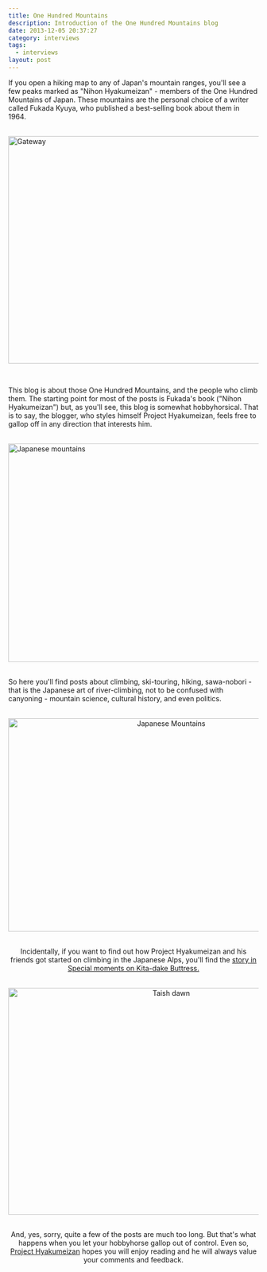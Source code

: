```yaml
---
title: One Hundred Mountains
description: Introduction of the One Hundred Mountains blog
date: 2013-12-05 20:37:27
category: interviews
tags: 
  - interviews
layout: post
---
```


If you open a hiking map to any of Japan's mountain ranges, you'll see a few peaks marked as "Nihon Hyakumeizan" - members of the One Hundred Mountains of Japan. These mountains are the personal choice of a writer called Fukada Kyuya, who published a best-selling book about them in 1964.<br><br>

<a href="http://www.flickr.com/photos/70148269@N00/305895281"><img src="http://farm1.staticflickr.com/110/305895281_acf1a44af7_z.jpg?zz=1" width="640" height="457" alt="Gateway"></a>
<!--more--><br>

This blog is about those One Hundred Mountains, and the people who climb them. The starting point for most of the posts is Fukada's book ("Nihon Hyakumeizan") but, as you'll see, this blog is somewhat hobbyhorsical. That is to say, the blogger, who styles himself Project Hyakumeizan, feels free to gallop off in any direction that interests him.<br><br>

<a href="http://www.flickr.com/photos/70148269@N00/2366150911" title="Japanese Mountains"><img src="http://farm4.staticflickr.com/3227/2366150911_f5af359495_z.jpg" width="640" height="439" alt="Japanese mountains"></a><br><br>

So here you'll find posts about climbing, ski-touring, hiking, sawa-nobori - that is the Japanese art of river-climbing, not to be confused with canyoning - mountain science, cultural history, and even politics.<br><br>

<center><a href="http://www.flickr.com/photos/70148269@N00/5395627047" title="Japanese Mountains"><img src="http://farm5.staticflickr.com/4146/5395627047_c9b908f20a_z.jpg" width="640" height="429" alt="Japanese Mountains"></a><br><br>

Incidentally, if you want to find out how Project Hyakumeizan and his friends got started on climbing in the Japanese Alps, you'll find the <a href="http://onehundredmountains.blogspot.ch/2009/06/beating-about-buttress.html" target="_blank">story in Special moments on Kita-dake Buttress.<br><br>

<center><a href="http://www.flickr.com/photos/70148269@N00/3705378982"><img src="http://farm4.staticflickr.com/3524/3705378982_1cb91888af_z.jpg" width="640" height="456" alt="Taish dawn"></a><br><br>

And, yes, sorry, quite a few of the posts are much too long. But that's what happens when you let your hobbyhorse gallop out of control. Even so, <a href="http://onehundredmountains.blogspot.fi" target="_blank">Project Hyakumeizan</a> hopes you will enjoy reading and he will always value your comments and feedback.
